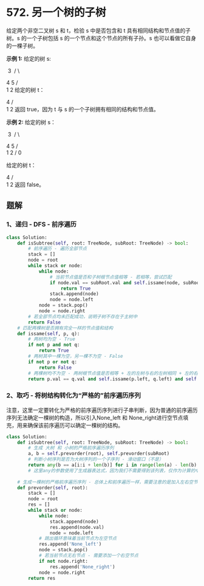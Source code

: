 # 572. 另一个树的子树

给定两个非空二叉树 s 和 t，检验 s 中是否包含和 t 具有相同结构和节点值的子树。s 的一个子树包括 s 的一个节点和这个节点的所有子孙。s 也可以看做它自身的一棵子树。

**示例 1:**
给定的树 s:

​	 3
​	/ \

   4   5
  / \
 1   2
给定的树 t：

   4 
  / \
 1   2
返回 true，因为 t 与 s 的一个子树拥有相同的结构和节点值。

**示例 2:**
给定的树 s：

​	 3
​	/ \

   4   5
  / \
 1   2
    /
   0

给定的树 t：

   4
  / \
 1   2
返回 false。

## 题解

### 1、递归 - DFS - 前序遍历

```python
class Solution:
    def isSubtree(self, root: TreeNode, subRoot: TreeNode) -> bool:
        # 前序遍历 - 遍历全部节点
        stack = []
        node = root
        while stack or node:
            while node:
                # 当前节点值是否和子树根节点值相等 - 若相等，尝试匹配
                if node.val == subRoot.val and self.issame(node, subRoot):
                    return True
                stack.append(node)
                node = node.left
            node = stack.pop()
            node = node.right
        # 若全部节点均未匹配成功，说明子树不存在于主树中
        return False
	# 匹配两棵树是否拥有完全一样的节点值和结构
    def issame(self, p, q):
        # 两树均为空 - True
        if not p and not q:
            return True
        # 两树其中一棵为空，另一棵不为空 - False
        if not p or not q:
            return False
        # 两棵树均不为空 - 两树根节点值是否相等 + 左的左树与右的左树相同 + 左的右树与右的右树是否相同
        return p.val == q.val and self.issame(p.left, q.left) and self.issame(p.right, q.right)
```

### 2、取巧 - 将树结构转化为“严格的”前序遍历序列

注意，这里一定要转化为严格的前序遍历序列进行子串判断，因为普通的前序遍历序列无法确定一棵树的构造，所以引入None_left 和 None_right进行空节点填充，用来确保该前序遍历可以确定一棵树的结构。

```python
class Solution:
    def isSubtree(self, root: TreeNode, subRoot: TreeNode) -> bool:
        # 生成 大树 和 小树的严格前序遍历序列
        a, b = self.prevorder(root), self.prevorder(subRoot)
        # 判断小树序列是否为大树序列的一个子序列 - 滑动窗口（不是）
        return any(b == a[i:i + len(b)] for i in range(len(a) - len(b) + 1))
     	# 这里any的参数使用了生成器表达式，因为我们不需要得到该列表，仅作为计算的中间值（菜谱1.16）
    
    # 生成一棵树的严格前序遍历序列 - 总体上和前序遍历一样，需要注意的是加入左右空节点的时机
    def prevorder(self, root):
        stack = []
        node = root
        res = []
        while stack or node:
            while node:
                stack.append(node)
                res.append(node.val)
                node = node.left
            # 跳出循环意味着当前节点为左空节点
            res.append('None_left')
            node = stack.pop()
            # 若当前节点无右节点 - 需要添加一个右空节点
            if not node.right:
                res.append('None_right')
            node = node.right
        return res
```

